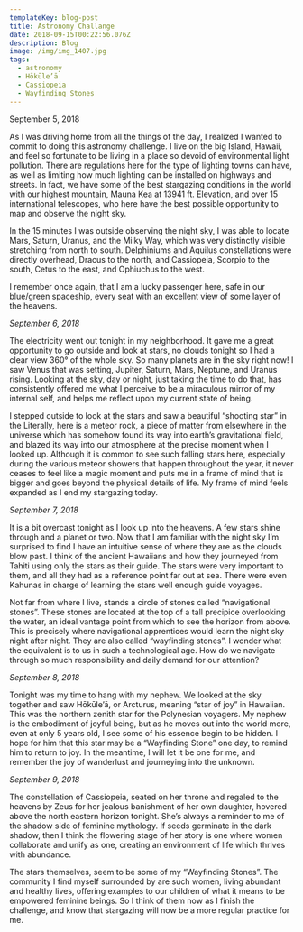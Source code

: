 ```yaml
---
templateKey: blog-post
title: Astronomy Challange
date: 2018-09-15T00:22:56.076Z
description: Blog
image: /img/img_1407.jpg
tags:
  - astronomy
  - Hōkūle’ā
  - Cassiopeia
  - Wayfinding Stones
---
```

September 5, 2018

As I was driving home from all the things of the day, I realized I wanted to commit to doing this astronomy challenge. I live on the big Island, Hawaii, and feel so fortunate to be living in a place so devoid of environmental light pollution. There are regulations here for the type of lighting towns can have, as well as limiting how much lighting can be installed on highways and streets. In fact, we have some of the best stargazing conditions in the world with our highest mountain, Mauna Kea at 13941 ft. Elevation, and over 15 international telescopes, who here have the best possible opportunity to map and observe the night sky.

In the 15 minutes I was outside observing the night sky, I was able to locate Mars, Saturn, Uranus, and the Milky Way, which was very distinctly visible stretching from north to south. Delphiniums and Aquilus constellations were directly overhead, Dracus to the north, and Cassiopeia, Scorpio to the south, Cetus to the east, and Ophiuchus to the west.

I remember once again, that I am a lucky passenger here, safe in our blue/green spaceship, every seat with an excellent view of some layer of the heavens.

_September 6, 2018_

The electricity went out tonight in my neighborhood. It gave me a great opportunity to go outside and look at stars, no clouds tonight so I had a clear view 360° of the whole sky. So many planets are in the sky right now! I saw Venus that was setting, Jupiter, Saturn, Mars, Neptune, and Uranus rising. Looking at the sky, day or night, just taking the time to do that, has consistently offered me what I perceive to be a miraculous mirror of my internal self, and helps me reflect upon my current state of being.

I stepped outside to look at the stars and saw a beautiful “shooting star” in the Literally, here is a meteor rock, a piece of matter from elsewhere in the universe which has somehow found its way into earth’s gravitational field, and blazed its way into our atmosphere at the precise moment when I looked up. Although it is common to see such falling stars here, especially during the various meteor showers that happen throughout the year, it never ceases to feel like a magic moment and puts me in a frame of mind that is bigger and goes beyond the physical details of life. My frame of mind feels expanded as I end my stargazing today.

_September 7, 2018_

It is a bit overcast tonight as I look up into the heavens. A few stars shine through and a planet or two. Now that I am familiar with the night sky I’m surprised to find I have an intuitive sense of where they are as the clouds blow past. I think of the ancient Hawaiians and how they journeyed from Tahiti using only the stars as their guide. The stars were very important to them, and all they had as a reference point far out at sea. There were even Kahunas in charge of learning the stars well enough guide voyages.

Not far from where I live, stands a circle of stones called “navigational stones”. These stones are located at the top of a tall precipice overlooking the water, an ideal vantage point from which to see the horizon from above. This is precisely where navigational apprentices would learn the night sky night after night. They are also called “wayfinding stones”. I wonder what the equivalent is to us in such a technological age. How do we navigate through so much responsibility and daily demand for our attention?

_September 8, 2018_

Tonight was my time to hang with my nephew. We looked at the sky together and saw Hōkūle’ā, or Arcturus, meaning “star of joy” in Hawaiian. This was the northern zenith star for the Polynesian voyagers. My nephew is the embodiment of joyful being, but as he moves out into the world more, even at only 5 years old, I see some of his essence begin to be hidden. I hope for him that this star may be a “Wayfinding Stone” one day, to remind him to return to joy. In the meantime, I will let it be one for me, and remember the joy of wanderlust and journeying into the unknown.

_September 9, 2018_

The constellation of Cassiopeia, seated on her throne and regaled to the heavens by Zeus for her jealous banishment of her own daughter, hovered above the north eastern horizon tonight. She’s always a reminder to me of the shadow side of feminine mythology. If seeds germinate in the dark shadow, then I think the flowering stage of her story is one where women collaborate and unify as one, creating an environment of life which thrives with abundance.

The stars themselves, seem to be some of my “Wayfinding Stones”. The community I find myself surrounded by are such women, living abundant and healthy lives, offering examples to our children of what it means to be empowered feminine beings. So I think of them now as I finish the challenge, and know that stargazing will now be a more regular practice for me.
